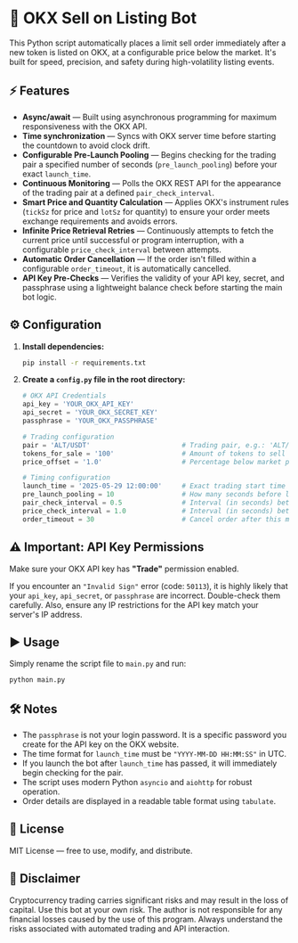 
# 🚀 OKX Sell on Listing Bot

This Python script automatically places a limit sell order immediately after a new token is listed on OKX, at a configurable price below the market. It's built for speed, precision, and safety during high-volatility listing events.

## ⚡️ Features

  * **Async/await** — Built using asynchronous programming for maximum responsiveness with the OKX API.
  * **Time synchronization** — Syncs with OKX server time before starting the countdown to avoid clock drift.
  * **Configurable Pre-Launch Pooling** — Begins checking for the trading pair a specified number of seconds (`pre_launch_pooling`) before your exact `launch_time`.
  * **Continuous Monitoring** — Polls the OKX REST API for the appearance of the trading pair at a defined `pair_check_interval`.
  * **Smart Price and Quantity Calculation** — Applies OKX's instrument rules (`tickSz` for price and `lotSz` for quantity) to ensure your order meets exchange requirements and avoids errors.
  * **Infinite Price Retrieval Retries** — Continuously attempts to fetch the current price until successful or program interruption, with a configurable `price_check_interval` between attempts.
  * **Automatic Order Cancellation** — If the order isn't filled within a configurable `order_timeout`, it is automatically cancelled.
  * **API Key Pre-Checks** — Verifies the validity of your API key, secret, and passphrase using a lightweight balance check before starting the main bot logic.

## ⚙️ Configuration

1. **Install dependencies:**

   ```bash
   pip install -r requirements.txt
   ```

2.  **Create a `config.py` file in the root directory:**

    ```python
    # OKX API Credentials
    api_key = 'YOUR_OKX_API_KEY'
    api_secret = 'YOUR_OKX_SECRET_KEY'
    passphrase = 'YOUR_OKX_PASSPHRASE'

    # Trading configuration
    pair = 'ALT/USDT'                       # Trading pair, e.g.: 'ALT/USDT'
    tokens_for_sale = '100'                 # Amount of tokens to sell
    price_offset = '1.0'                    # Percentage below market price (e.g., '1.0' means 1% below)

    # Timing configuration
    launch_time = '2025-05-29 12:00:00'     # Exact trading start time (UTC) in 'YYYY-MM-DD HH:MM:SS' format
    pre_launch_pooling = 10                 # How many seconds before launch_time to start checking for the pair listing
    pair_check_interval = 0.5               # Interval (in seconds) between trade pair availability checks
    price_check_interval = 1.0              # Interval (in seconds) between price retrieval attempts upon error
    order_timeout = 30                      # Cancel order after this many seconds if not filled
    ```

## ⚠️ Important: API Key Permissions

Make sure your OKX API key has **"Trade"** permission enabled.

If you encounter an `"Invalid Sign"` error (code: `50113`), it is highly likely that your `api_key`, `api_secret`, or `passphrase` are incorrect. Double-check them carefully. Also, ensure any IP restrictions for the API key match your server's IP address.

## ▶️ Usage

Simply rename the script file to `main.py` and run:

```bash
python main.py
```

## 🛠 Notes

  * The `passphrase` is not your login password. It is a specific password you create for the API key on the OKX website.
  * The time format for `launch_time` must be `"YYYY-MM-DD HH:MM:SS"` in UTC.
  * If you launch the bot after `launch_time` has passed, it will immediately begin checking for the pair.
  * The script uses modern Python `asyncio` and `aiohttp` for robust operation.
  * Order details are displayed in a readable table format using `tabulate`.

## 📄 License

MIT License — free to use, modify, and distribute.

## 🛑 Disclaimer

Cryptocurrency trading carries significant risks and may result in the loss of capital. Use this bot at your own risk. The author is not responsible for any financial losses caused by the use of this program. Always understand the risks associated with automated trading and API interaction.